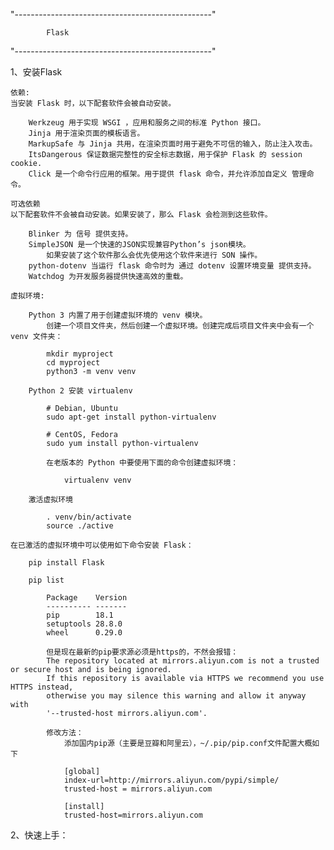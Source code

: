 
"-------------------------------------------------"

			Flask					
	
"-------------------------------------------------"

1、安装Flask

	依赖:
	当安装 Flask 时，以下配套软件会被自动安装。

		Werkzeug 用于实现 WSGI ，应用和服务之间的标准 Python 接口。
		Jinja 用于渲染页面的模板语言。
		MarkupSafe 与 Jinja 共用，在渲染页面时用于避免不可信的输入，防止注入攻击。
		ItsDangerous 保证数据完整性的安全标志数据，用于保护 Flask 的 session cookie.
		Click 是一个命令行应用的框架。用于提供 flask 命令，并允许添加自定义 管理命令。

	可选依赖
	以下配套软件不会被自动安装。如果安装了，那么 Flask 会检测到这些软件。

		Blinker 为 信号 提供支持。
		SimpleJSON 是一个快速的JSON实现兼容Python’s json模块。
			如果安装了这个软件那么会优先使用这个软件来进行 SON 操作。
		python-dotenv 当运行 flask 命令时为 通过 dotenv 设置环境变量 提供支持。
		Watchdog 为开发服务器提供快速高效的重载。

	虚拟环境:

		Python 3 内置了用于创建虚拟环境的 venv 模块。
			创建一个项目文件夹，然后创建一个虚拟环境。创建完成后项目文件夹中会有一个 venv 文件夹：

			mkdir myproject
			cd myproject
			python3 -m venv venv

		Python 2 安装 virtualenv

			# Debian, Ubuntu
			sudo apt-get install python-virtualenv

			# CentOS, Fedora
			sudo yum install python-virtualenv

			在老版本的 Python 中要使用下面的命令创建虚拟环境：

				virtualenv venv

		激活虚拟环境

			. venv/bin/activate
			source ./active

	在已激活的虚拟环境中可以使用如下命令安装 Flask：

		pip install Flask

		pip list

			Package    Version
			---------- -------
			pip        18.1   
			setuptools 28.8.0 
			wheel      0.29.0 

			但是现在最新的pip要求源必须是https的，不然会报错：
			The repository located at mirrors.aliyun.com is not a trusted or secure host and is being ignored.
			If this repository is available via HTTPS we recommend you use HTTPS instead,
			otherwise you may silence this warning and allow it anyway with 
			'--trusted-host mirrors.aliyun.com'.

			修改方法：
				添加国内pip源（主要是豆瓣和阿里云），~/.pip/pip.conf文件配置大概如下

				[global]
				index-url=http://mirrors.aliyun.com/pypi/simple/
				trusted-host = mirrors.aliyun.com

				[install]
				trusted-host=mirrors.aliyun.com

	
2、快速上手：

	























